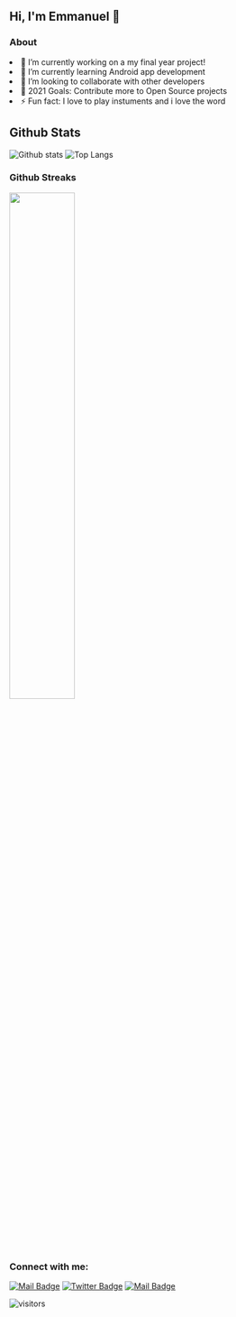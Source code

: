 ## Hi, I'm Emmanuel 👋

### About
   <li>🔭 I’m currently working on a my final year project!</li>
   <li>🌱 I’m currently learning Android app development</li>
   <li>👯 I’m looking to collaborate with other developers</li>
   <li>🥅 2021 Goals: Contribute more to Open Source projects</li>
   <li>⚡ Fun fact: I love to play instuments and i love the word</li>

## Github Stats
![Github stats](https://github-readme-stats.vercel.app/api?username=Neba-Emmanuel&theme=dark&count_private=true&show_icons=true)    ![Top Langs](https://github-readme-stats.vercel.app/api/top-langs/?username=Neba-Emmanuel&layout=compact&theme=dark)
 
### Github Streaks
<img src="https://github-readme-streak-stats.herokuapp.com/?user=kritika-pattalam&theme=dark" width="48%" > 
<!-- ### Top Languages
 ![Top Langs](https://github-readme-stats.vercel.app/api/top-langs/?username=kritika-pattalam&layout=compact&theme=dark) -->
 
### Connect with me:
[![Mail Badge](https://img.shields.io/badge/-nebaemmanuel-c0392b?style=flat&labelColor=c0392b&logo=gmail&logoColor=white)](mailto:nebaemmanuel736@gmail.com)
[![Twitter Badge](https://img.shields.io/badge/-@NebaEmmanuel5-1ca0f1?style=flat&labelColor=1ca0f1&logo=twitter&logoColor=white&link=https://twitter.com/NebaEmmanuel5)](https://twitter.com/NebaEmmanuel5/) 
[![Mail Badge](https://img.shields.io/badge/-@nebaemmanuel-405DE6?style=flat&labelColor=5851DB&logo=instagram&logoColor=white)](https://instagram.com/neba.emmanuel.946)

<!-- <img align="left" alt="codeSTACKr | Twitter" width="22px" src="https://cdn.jsdelivr.net/npm/simple-icons@v3/icons/twitter.svg" /> -->

![visitors](https://visitor-badge.glitch.me/badge?page_id=Neba-Emmanuel.visitor-badge.issue.1)
<!--
**Neba-Emmanuel/Neba-Emmanuel** is a ✨ _special_ ✨ repository because its `README.md` (this file) appears on your GitHub profile.

Here are some ideas to get you started:

- 🔭 I’m currently working on ...
- 🌱 I’m currently learning ...
- 👯 I’m looking to collaborate on ...
- 🤔 I’m looking for help with ...
- 💬 Ask me about ...
- 📫 How to reach me: ...
- 😄 Pronouns: ...
- ⚡ Fun fact: ...
-->
